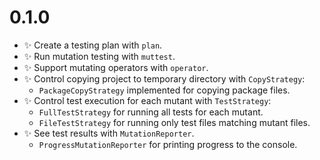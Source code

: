# 0.1.0

- ✨ Create a testing plan with `plan`.
- ✨ Run mutation testing with `muttest`.
- ✨ Support mutating operators with `operator`.
- ✨ Control copying project to temporary directory with `CopyStrategy`:
  - `PackageCopyStrategy` implemented for copying package files.
- ✨ Control test execution for each mutant with `TestStrategy`:
  - `FullTestStrategy` for running all tests for each mutant.
  - `FileTestStrategy` for running only test files matching mutant files.
- ✨ See test results with `MutationReporter`.
  - `ProgressMutationReporter` for printing progress to the console.
